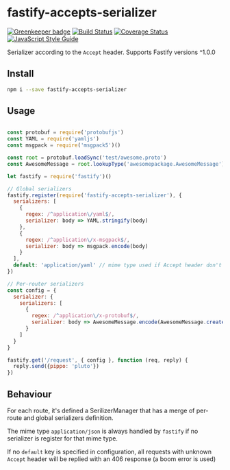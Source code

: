 # fastify-accepts-serializer
[![Greenkeeper badge](https://badges.greenkeeper.io/fastify/fastify-accepts-serializer.svg)](https://greenkeeper.io/) [![Build Status](https://travis-ci.org/fastify/fastify-accepts-serializer.svg?branch=master)](https://travis-ci.org/fastify/fastify-accepts-serializer) [![Coverage Status](https://coveralls.io/repos/github/fastify/fastify-accepts-serializer/badge.svg?branch=master)](https://coveralls.io/github/fastify/fastify-accepts-serializer?branch=master)
[![JavaScript Style Guide](https://img.shields.io/badge/code_style-standard-brightgreen.svg)](https://standardjs.com)

Serializer according to the `Accept` header. Supports Fastify versions ^1.0.0

## Install
```sh
npm i --save fastify-accepts-serializer
```

## Usage
```js

const protobuf = require('protobufjs')
const YAML = require('yamljs')
const msgpack = require('msgpack5')()

const root = protobuf.loadSync('test/awesome.proto')
const AwesomeMessage = root.lookupType('awesomepackage.AwesomeMessage')

let fastify = require('fastify')()

// Global serializers
fastify.register(require('fastify-accepts-serializer'), {
  serializers: [
    {
      regex: /^application\/yaml$/,
      serializer: body => YAML.stringify(body)
    },
    {
      regex: /^application\/x-msgpack$/,
      serializer: body => msgpack.encode(body)
    }
  ],
  default: 'application/yaml' // mime type used if Accept header don't match anything
})

// Per-router serializers
const config = {
  serializer: {
    serializers: [
      {
        regex: /^application\/x-protobuf$/,
        serializer: body => AwesomeMessage.encode(AwesomeMessage.create(body)).finish()
      }
    ]
  }
}

fastify.get('/request', { config }, function (req, reply) {
  reply.send({pippo: 'pluto'})
})
```

## Behaviour

For each route, it's defined a SerilizerManager that has a merge of per-route and global serializers definition.

The mime type `application/json` is always handled by `fastify` if no serializer is register for that mime type.

If no `default` key is specified in configuration, all requests with unknown `Accept` header will be replied with an 406 response (a boom error is used)

